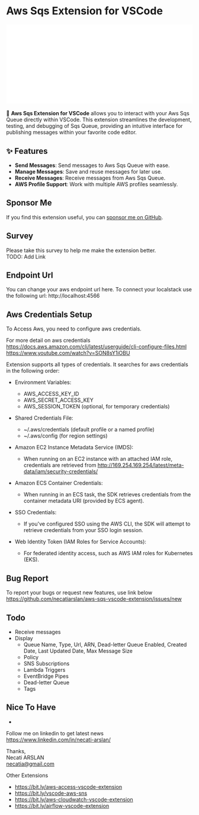 # Aws Sqs Extension for VSCode
![screenshoot](media/ext-main.png)

🚀 **Aws Sqs Extension for VSCode** allows you to interact with your Aws Sqs Queue directly within VSCode. This extension streamlines the development, testing, and debugging of Sqs Queue, providing an intuitive interface for publishing messages within your favorite code editor.  

## ✨ Features  

- **Send Messages**: Send messages to Aws Sqs Queue with ease. 
- **Manage Messages**: Save and reuse messages for later use.
- **Receive Messages**: Receive messages from Aws Sqs Queue.
- **AWS Profile Support**: Work with multiple AWS profiles seamlessly.  

## Sponsor Me
If you find this extension useful, you can [sponsor me on GitHub](https://github.com/sponsors/necatiarslan).

## Survey
Please take this survey to help me make the extension better.\
TODO: Add Link

## Endpoint Url
You can change your aws endpoint url here. To connect your localstack use the following url: http://localhost:4566

## Aws Credentials Setup
To Access Aws, you need to configure aws credentials. 

For more detail on aws credentials \
https://docs.aws.amazon.com/cli/latest/userguide/cli-configure-files.html \
https://www.youtube.com/watch?v=SON8sY1iOBU

Extension supports all types of credentials. It searches for aws credentials in the following order:
- Environment Variables:
  - AWS_ACCESS_KEY_ID
  - AWS_SECRET_ACCESS_KEY
  - AWS_SESSION_TOKEN (optional, for temporary credentials)

- Shared Credentials File:
  - ~/.aws/credentials (default profile or a named profile)
  - ~/.aws/config (for region settings)

- Amazon EC2 Instance Metadata Service (IMDS):
  - When running on an EC2 instance with an attached IAM role, credentials are retrieved from http://169.254.169.254/latest/meta-data/iam/security-credentials/

- Amazon ECS Container Credentials:
  - When running in an ECS task, the SDK retrieves credentials from the container metadata URI (provided by ECS agent).

- SSO Credentials:
  - If you've configured SSO using the AWS CLI, the SDK will attempt to retrieve credentials from your SSO login session.

- Web Identity Token (IAM Roles for Service Accounts):
  - For federated identity access, such as AWS IAM roles for Kubernetes (EKS).

## Bug Report
To report your bugs or request new features, use link below\
https://github.com/necatiarslan/aws-sqs-vscode-extension/issues/new


## Todo
- Receive messages
- Display
  - Queue Name, Type, Url, ARN, Dead-letter Queue Enabled, Created Date, Last Updated Date, Max Message Size
  - Policy
  - SNS Subscriptions
  - Lambda Triggers
  - EventBridge Pipes
  - Dead-letter Queue
  - Tags

## Nice To Have
- 

Follow me on linkedin to get latest news \
https://www.linkedin.com/in/necati-arslan/

Thanks, \
Necati ARSLAN \
necatia@gmail.com


Other Extensions
- https://bit.ly/aws-access-vscode-extension
- https://bit.ly/vscode-aws-sns
- https://bit.ly/aws-cloudwatch-vscode-extension
- https://bit.ly/airflow-vscode-extension
